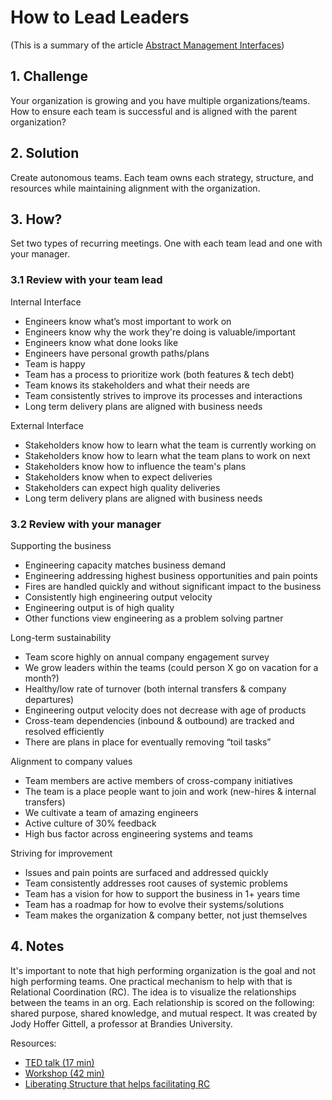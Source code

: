 # How to Lead Leaders

(This is a summary of the article [Abstract Management Interfaces](https://medium.com/flatiron-engineering/abstract-management-interfaces-7bf70431450))

## 1. Challenge
Your organization is growing and you have multiple organizations/teams. How to ensure each team is successful and is aligned with the parent organization?


## 2. Solution
Create autonomous teams. Each team owns each strategy, structure, and resources while maintaining alignment with the organization.

## 3. How?

Set two types of recurring meetings. One with each team lead and one with your manager.

### 3.1 Review with your team lead

Internal Interface
* Engineers know what’s most important to work on
* Engineers know why the work they're doing is valuable/important
* Engineers know what done looks like
* Engineers have personal growth paths/plans
* Team is happy
* Team has a process to prioritize work (both features & tech debt)
* Team knows its stakeholders and what their needs are
* Team consistently strives to improve its processes and interactions
* Long term delivery plans are aligned with business needs

External Interface
* Stakeholders know how to learn what the team is currently working on
* Stakeholders know how to learn what the team plans to work on next
* Stakeholders know how to influence the team's plans
* Stakeholders know when to expect deliveries
* Stakeholders can expect high quality deliveries
* Long term delivery plans are aligned with business needs

### 3.2 Review with your manager

Supporting the business
* Engineering capacity matches business demand
* Engineering addressing highest business opportunities and pain points
* Fires are handled quickly and without significant impact to the business
* Consistently high engineering output velocity
* Engineering output is of high quality
* Other functions view engineering as a problem solving partner

Long-term sustainability
* Team score highly on annual company engagement survey
* We grow leaders within the teams (could person X go on vacation for a month?)
* Healthy/low rate of turnover (both internal transfers & company departures)
* Engineering output velocity does not decrease with age of products
* Cross-team dependencies (inbound & outbound) are tracked and resolved efficiently
* There are plans in place for eventually removing “toil tasks”

Alignment to company values
* Team members are active members of cross-company initiatives
* The team is a place people want to join and work (new-hires & internal transfers)
* We cultivate a team of amazing engineers
* Active culture of 30% feedback
* High bus factor across engineering systems and teams

Striving for improvement
* Issues and pain points are surfaced and addressed quickly
* Team consistently addresses root causes of systemic problems
* Team has a vision for how to support the business in 1+ years time
* Team has a roadmap for how to evolve their systems/solutions
* Team makes the organization & company better, not just themselves

## 4. Notes

It's important to note that high performing organization is the goal and not high performing teams. One practical mechanism to help with that is Relational Coordination (RC). The idea is to visualize the relationships between the teams in an org. Each relationship is scored on the following: shared purpose, shared knowledge, and mutual respect. It was created by Jody Hoffer Gittell, a professor at Brandies University.

Resources:
* [TED talk (17 min)](https://www.youtube.com/watch?v=X7nL5RC5kdE)
* [Workshop (42 min)](https://www.youtube.com/watch?v=2beH31yvif4)
* [Liberating Structure that helps facilitating RC](http://www.liberatingstructures.com/relational-coordination)
